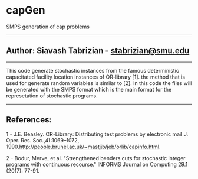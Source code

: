 # capGen
 SMPS generation of cap problems

-----------

## Author: Siavash Tabrizian - stabrizian@smu.edu

-----------

This code generate stochastic instances from the famous deterministic capacitated facility location instances of OR-library [1]. the method that is used for generate random variables is similar to [2]. In this code the files will be generated with the SMPS format which is the main format for the represetation of stochastic programs.

-------
## References:
1 - J.E. Beasley.  OR-Library:  Distributing test problems by electronic mail.J. Oper. Res. Soc.,41:1069–1072, 1990.http://people.brunel.ac.uk/~mastjjb/jeb/orlib/capinfo.html.

2 - Bodur, Merve, et al. "Strengthened benders cuts for stochastic integer programs with continuous recourse." INFORMS Journal on Computing 29.1 (2017): 77-91.

